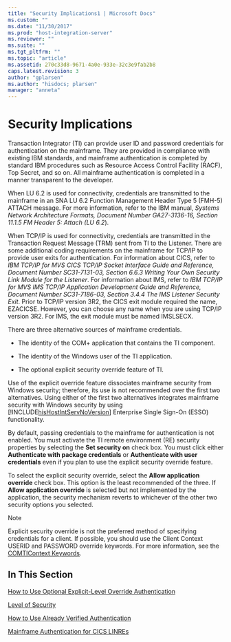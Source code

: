 ```yaml
---
title: "Security Implications1 | Microsoft Docs"
ms.custom: ""
ms.date: "11/30/2017"
ms.prod: "host-integration-server"
ms.reviewer: ""
ms.suite: ""
ms.tgt_pltfrm: ""
ms.topic: "article"
ms.assetid: 270c33d8-9671-4a0e-933e-32c3e9fab2b8
caps.latest.revision: 3
author: "gplarsen"
ms.author: "hisdocs; plarsen"
manager: "anneta"
---
```

# Security Implications
Transaction Integrator (TI) can provide user ID and password credentials for authentication on the mainframe. They are provided in compliance with existing IBM standards, and mainframe authentication is completed by standard IBM procedures such as Resource Access Control Facility (RACF), Top Secret, and so on. All mainframe authentication is completed in a manner transparent to the developer.  
  
 When LU 6.2 is used for connectivity, credentials are transmitted to the mainframe in an SNA LU 6.2 Function Management Header Type 5 (FMH-5) ATTACH message. For more information, refer to the IBM manual, *Systems* *Network* *Architecture* *Formats,* *Document* *Number* *GA27-3136-16,* *Section* *11.1.5* *FM* *Header* *5:* *Attach* *(LU* *6.2*).  
  
 When TCP/IP is used for connectivity, credentials are transmitted in the Transaction Request Message (TRM) sent from TI to the Listener. There are some additional coding requirements on the mainframe for TCP/IP to provide user exits for authentication. For information about CICS, refer to *IBM* *TCP/IP* *for* *MVS* *CICS* *TCP/IP* *Socket* *Interface* *Guide* *and* *Reference,* *Document* *Number* *SC31-7131-03,* *Section* *6.6.3* *Writing* *Your* *Own* *Security* *Link* *Module* *for* *the* *Listener*. For information about IMS, refer to *IBM* *TCP/IP* *for* *MVS* *IMS* *TCP/IP* *Application* *Development* *Guide* *and* *Reference,* *Document* *Number* *SC31-7186-03,* *Section* *3.4.4* *The* *IMS* *Listener* *Security* *Exit*. Prior to TCP/IP version 3R2, the CICS exit module required the name, EZACICSE. However, you can choose any name when you are using TCP/IP version 3R2. For IMS, the exit module must be named IMSLSECX.  
  
 There are three alternative sources of mainframe credentials.  
  
-   The identity of the COM+ application that contains the TI component.  
  
-   The identity of the Windows user of the TI application.  
  
-   The optional explicit security override feature of TI.  
  
 Use of the explicit override feature dissociates mainframe security from Windows security; therefore, its use is not recommended over the first two alternatives. Using either of the first two alternatives integrates mainframe security with Windows security by using [!INCLUDE[hisHostIntServNoVersion](../includes/hishostintservnoversion-md.md)] Enterprise Single Sign-On (ESSO) functionality.  
  
 By default, passing credentials to the mainframe for authentication is not enabled. You must activate the TI remote environment (RE) security properties by selecting the **Set security on** check box. You must click either **Authenticate with package credentials** or **Authenticate with user credentials** even if you plan to use the explicit security override feature.  
  
 To select the explicit security override, select the **Allow application override** check box. This option is the least recommended of the three. If **Allow application override** is selected but not implemented by the application, the security mechanism reverts to whichever of the other two security options you selected.  
  
> [!NOTE]
>  Explicit security override is not the preferred method of specifying credentials for a client. If possible, you should use the Client Context USERID and PASSWORD override keywords. For more information, see the [COMTIContext Keywords](./comticontext-keywords1.md).  
  
## In This Section  
 [How to Use Optional Explicit-Level Override Authentication](../core/how-to-use-optional-explicit-level-override-authentication1.md)  
  
 [Level of Security](../core/level-of-security1.md)  
  
 [How to Use Already Verified Authentication](../core/how-to-use-already-verified-authentication2.md)  
  
 [Mainframe Authentication for CICS LINREs](../core/mainframe-authentication-for-cics-linres1.md)